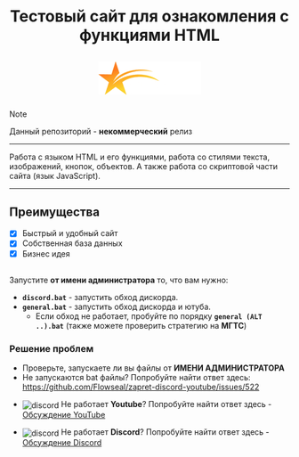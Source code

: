 <h1 align="center"> Тестовый сайт для ознакомления с функциями HTML </h1>
<h2 align="center"> 
 
![logo](./images/logo.png)

</h2>

> [!NOTE]  
> Данный репозиторий - **некоммерческий** релиз

***
Работа с языком HTML и его функциями, работа со стилями текста, изображений, кнопок, объектов. А также работа со скриптовой части сайта (язык JavaScript).
***

## Преимущества
- [x] Быстрый и удобный сайт
- [x] Собственная база данных
- [x] Бизнес идея

## 

Запустите **от имени администратора** то, что вам нужно:
- **`discord.bat`** - запустить обход дискорда.
- **`general.bat`** - запустить обход дискорда и ютуба.
  * Если обход не работает, пробуйте по порядку **`general (ALT ..).bat`** (также можете проверить стратегию на **МГТС**)
### Решение проблем

- Проверьте, запускаете ли вы файлы от **ИМЕНИ АДМИНИСТРАТОРА**
- Не запускаются bat файлы? Попробуйте найти ответ здесь: https://github.com/Flowseal/zapret-discord-youtube/issues/522
- <p style="text-align: left;">
    <img src="https://cdn-icons-png.flaticon.com/16/3670/3670147.png" alt="discord" style="vertical-align: middle;"/>
    Не работает <strong>Youtube</strong>? Попробуйте найти ответ здесь - 
    <a href="https://github.com/Flowseal/zapret-discord-youtube/discussions/251">Обсуждение YouTube</a>
  </p>
- <p style="text-align: left;">
    <img src="https://cdn-icons-png.flaticon.com/16/906/906361.png" alt="discord" style="vertical-align: middle;"/>
    Не работает <strong>Discord</strong>? Попробуйте найти ответ здесь - 
    <a href="https://github.com/Flowseal/zapret-discord-youtube/discussions/252">Обсуждение Discord</a>
  </p>

